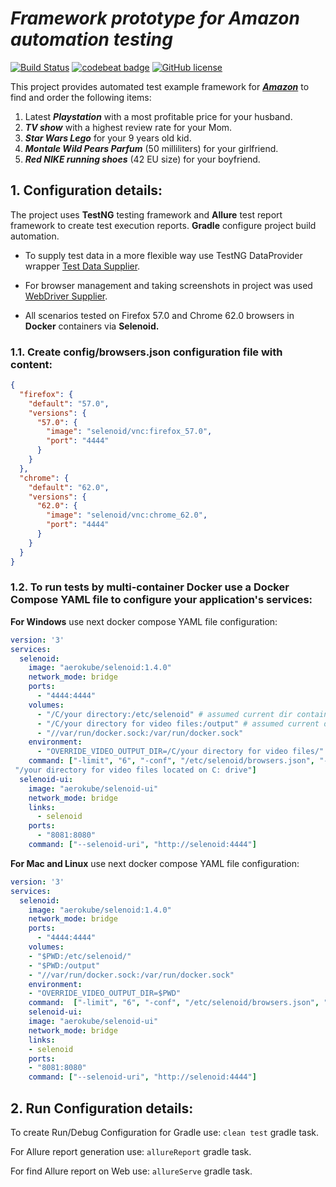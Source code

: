 # _Framework prototype for Amazon automation testing_ 

[![Build Status](https://api.travis-ci.org/mkgerasimenko/framework-testNg.svg?branch=master)](https://travis-ci.org/mkgerasimenko/framework-testNg)
[![codebeat badge](https://codebeat.co/badges/5a472cbd-e98e-4391-ab4d-4d431ca5a53f)](https://codebeat.co/projects/github-com-mkgerasimenko-framework-testng-master)
[![GitHub license](https://img.shields.io/badge/license-Apache%202-blue.svg)](https://goo.gl/9GLmMZ)

This project provides automated test example framework for [**_Amazon_**](https://www.amazon.com/) to find and order the following items:

1. Latest **_Playstation_** with a most profitable price for your husband.
2. **_TV show_** with a highest review rate for your Mom.
3. **_Star Wars Lego_** for your 9 years old kid.
4. **_Montale Wild Pears Parfum_** (50 milliliters) for your girlfriend.
5. **_Red NIKE running shoes_** (42 EU size) for your boyfriend.


## 1. Configuration details:
The project uses **TestNG**  testing framework and **Allure** test report framework to create test execution reports.
**Gradle** configure project build automation.

- To supply test data in a more flexible way use TestNG DataProvider wrapper [Test Data Supplier](https://github.com/sskorol/test-data-supplier).

- For browser management and taking screenshots in project was used [WebDriver Supplier](https://github.com/sskorol/webdriver-supplier).

- All scenarios tested on  Firefox 57.0  and Chrome 62.0 browsers in **Docker** containers via **Selenoid.**

### 1.1. Create config/browsers.json configuration file with content:

```json
{
  "firefox": {
    "default": "57.0",
    "versions": {
      "57.0": {
        "image": "selenoid/vnc:firefox_57.0",
        "port": "4444"
      }
    }
  },
  "chrome": {
    "default": "62.0",
    "versions": {
      "62.0": {
        "image": "selenoid/vnc:chrome_62.0",
        "port": "4444"
      }
    }
  }
}
```

### 1.2. To run tests by multi-container Docker use a Docker Compose YAML file to configure your application's services:
**For Windows** use next docker compose YAML file configuration:

```yaml
version: '3'
services:
  selenoid:
    image: "aerokube/selenoid:1.4.0"
    network_mode: bridge
    ports:
      - "4444:4444"
    volumes:
      - "/C/your directory:/etc/selenoid" # assumed current dir contains browsers.json located on C: drive
      - "/C/your directory for video files:/output" # assumed current dir contains video files located on C: drive
      - "//var/run/docker.sock:/var/run/docker.sock"
    environment:
      - "OVERRIDE_VIDEO_OUTPUT_DIR=/C/your directory for video files/"
    command: ["-limit", "6", "-conf", "/etc/selenoid/browsers.json", "-video-output-dir",
 "/your directory for video files located on C: drive"]
  selenoid-ui:
    image: "aerokube/selenoid-ui"
    network_mode: bridge
    links:
      - selenoid
    ports:
      - "8081:8080"
    command: ["--selenoid-uri", "http://selenoid:4444"]
```

**For Mac and Linux** use next docker compose YAML file configuration:

```yaml
version: '3'
services:
  selenoid:
    image: "aerokube/selenoid:1.4.0"
    network_mode: bridge
    ports:
      - "4444:4444"
    volumes:
    - "$PWD:/etc/selenoid/"
    - "$PWD:/output"
    - "//var/run/docker.sock:/var/run/docker.sock"
    environment:
    - "OVERRIDE_VIDEO_OUTPUT_DIR=$PWD"
    command:  ["-limit", "6", "-conf", "/etc/selenoid/browsers.json", "-video-output-dir", "/output"]
    selenoid-ui:
    image: "aerokube/selenoid-ui"
    network_mode: bridge
    links:
    - selenoid
    ports:
    - "8081:8080"
    command: ["--selenoid-uri", "http://selenoid:4444"]
```

## 2. Run Configuration details:

To create Run/Debug Configuration for Gradle use: 
`clean test` gradle task. 

For Allure report generation use:
`allureReport` gradle task.

For find Allure report on Web use: 
`allureServe` gradle task.
